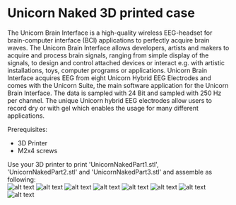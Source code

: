 # Unicorn Naked 3D printed case
The Unicorn Brain Interface is a high-quality wireless EEG-headset for brain-computer interface (BCI) applications to perfectly acquire brain waves. The Unicorn Brain Interface allows developers, artists and makers to acquire and process brain signals, ranging from simple display of the signals, to design and control attached devices or interact e.g. with artistic installations, toys, computer programs or applications. Unicorn Brain Interface acquires EEG from eight Unicorn Hybrid EEG Electrodes and comes with the Unicorn Suite, the main software application for the Unicorn Brain Interface. The data is sampled with 24 Bit and sampled with 250 Hz per channel. The unique Unicorn hybrid EEG electrodes allow users to record dry or with gel which enables the usage for many different applications.

[step1]: https://github.com/unicorn-bi/Unicorn-Naked-3D-printed-case/blob/main/images/1.jpg "Step 1"
[step2]: https://github.com/unicorn-bi/Unicorn-Naked-3D-printed-case/blob/main/images/2.jpg "Step 2"
[step3]: https://github.com/unicorn-bi/Unicorn-Naked-3D-printed-case/blob/main/images/3.jpg "Step 3"
[step4]: https://github.com/unicorn-bi/Unicorn-Naked-3D-printed-case/blob/main/images/4.jpg "Step 4"
[step5]: https://github.com/unicorn-bi/Unicorn-Naked-3D-printed-case/blob/main/images/5.jpg "Step 5"
[step6]: https://github.com/unicorn-bi/Unicorn-Naked-3D-printed-case/blob/main/images/6.jpg "Step 6"
[step7]: https://github.com/unicorn-bi/Unicorn-Naked-3D-printed-case/blob/main/images/7.jpg "Step 7"
[step8]: https://github.com/unicorn-bi/Unicorn-Naked-3D-printed-case/blob/main/images/8.jpg "Step 8"

Prerequisites:
- 3D Printer
- M2x4 screws

Use your 3D printer to print 'UnicornNakedPart1.stl', 'UnicornNakedPart2.stl' and 'UnicornNakedPart3.stl' and assemble as following:<br>
![alt text][step1]
![alt text][step2]
![alt text][step3]
![alt text][step4]
![alt text][step5]
![alt text][step6]
![alt text][step7]
![alt text][step8]
